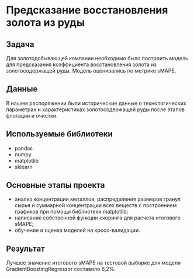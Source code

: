 # Предсказание восстановления золота из руды

## Задача

Для золотодобывающей компании необходимо было построить модель для предсказания коэффициента восстановления золота из золотосодержащей руды. Модель оценивались по метрике sMAPE.

## Данные

В нашем распоряжении были исторические данные о технологических параметрах и характеристиках золотосодержащей руды после этапов флотации и очистки. 

## Используемые библиотеки
- pandas
- numpy
- matplotlib
- sklearn

## Основные этапы проекта
- анализ концентрации металлов, распределения размеров гранул сырья и суммарной концентрации всех веществ с построением графиков при помощи библиотеки matplotlib;
- написание собственной функции скоринга для расчета итогового sMAPE;
- обучение и оценка моделей на кросс-валидации.

## Результат
Лучшее значение итогового sMAPE на тестовой выборке для модели GradientBoostingRegressor составило 6,2%.
